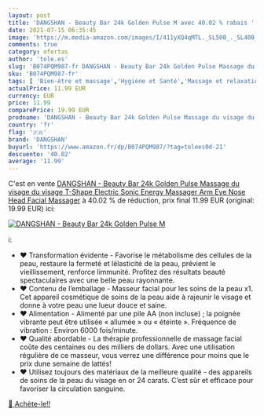 ```yaml
---
layout: post
title: 'DANGSHAN - Beauty Bar 24k Golden Pulse M avec 40.02 % rabais '
date: 2021-07-15 06:35:45
image: 'https://m.media-amazon.com/images/I/411yXQ4qMTL._SL500_._SL400_.jpg'
comments: true
category: ofertas
author: 'tole.es'
slug: 'B074PQM987-fr DANGSHAN - Beauty Bar 24k Golden Pulse Massage du visage...'
sku: 'B074PQM987-fr'
tags: [ 'Bien-être et massage','Hygiène et Santé','Massage et relaxation','Masseurs électriques','Masseurs électriques portables','dangshan', ]
actualPrice: 11.99 EUR
currency: EUR
price: 11.99
comparePrice: 19.99 EUR
prodname: 'DANGSHAN - Beauty Bar 24k Golden Pulse Massage du visage du visage  T-Shape Electric Sonic Energy Massager Arm Eye Nose Head Facial Massager'
country: 'fr'
flag: '🇫🇷'
brand: 'DANGSHAN'
buyurl: 'https://www.amazon.fr/dp/B074PQM987/?tag=tolees0d-21'
descuento: '40.02'
average: '11.99'
---
```


C'est en vente [DANGSHAN - Beauty Bar 24k Golden Pulse Massage du visage du visage  T-Shape Electric Sonic Energy Massager Arm Eye Nose Head Facial Massager](https://www.amazon.fr/dp/B074PQM987/?tag=tolees0d-21)  à  40.02 % de réduction, prix final  11.99 EUR (original: 19.99 EUR) ici:

[![DANGSHAN - Beauty Bar 24k Golden Pulse M](https://m.media-amazon.com/images/I/411yXQ4qMTL._SL500_._SL400_.jpg)](https://www.amazon.fr/dp/B074PQM987/?tag=tolees0d-21)

ℹ️:

- ❤ Transformation évidente - Favorise le métabolisme des cellules de la peau, restaure la fermeté et lélasticité de la peau, prévient le vieillissement, renforce limmunité. Profitez des résultats beauté spectaculaires avec une belle peau rayonnante.
- ❤ Contenu de l’emballage - Masseur facial pour les soins de la peau x1. Cet appareil cosmétique de soins de la peau aide à rajeunir le visage et donne à votre peau une lueur douce et saine.
- ❤ Alimentation - Alimenté par une pile AA (non incluse) ; la poignée vibrante peut être utilisée « allumée » ou « éteinte ». Fréquence de vibration : Environ 6000 fois/minute.
- ❤ Qualité abordable - La thérapie professionnelle de massage facial coûte des centaines ou des milliers de dollars. Avec une utilisation régulière de ce masseur, vous verrez une différence pour moins que le prix dune semaine de lattés!
- ❤ Utilisez toujours des matériaux de la meilleure qualité - des appareils de soins de la peau du visage en or 24 carats. C’est sûr et efficace pour favoriser la circulation sanguine.

[🛒 Achète-le!!](https://www.amazon.fr/dp/B074PQM987/?tag=tolees0d-21)
